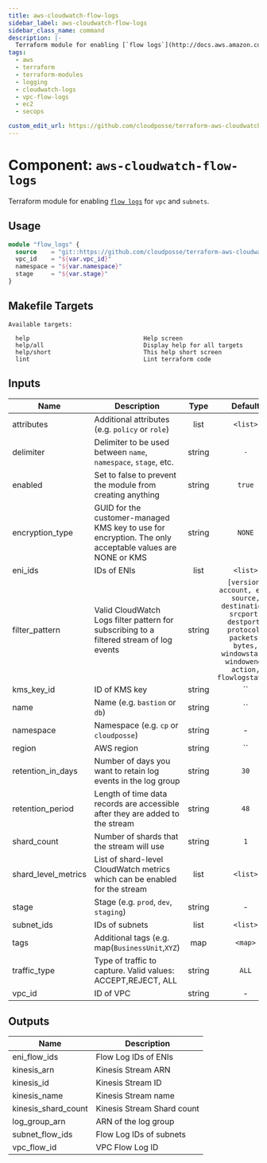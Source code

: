 ```yaml
---
title: aws-cloudwatch-flow-logs
sidebar_label: aws-cloudwatch-flow-logs
sidebar_class_name: command
description: |-
  Terraform module for enabling [`flow logs`](http://docs.aws.amazon.com/AmazonVPC/latest/UserGuide/flow-logs.html) for `vpc` and `subnets`.
tags:
  - aws
  - terraform
  - terraform-modules
  - logging
  - cloudwatch-logs
  - vpc-flow-logs
  - ec2
  - secops

custom_edit_url: https://github.com/cloudposse/terraform-aws-cloudwatch-flow-logs/edit/master/README.md
---
```


# Component: `aws-cloudwatch-flow-logs`
Terraform module for enabling [`flow logs`](http://docs.aws.amazon.com/AmazonVPC/latest/UserGuide/flow-logs.html) for `vpc` and `subnets`.






## Usage

```terraform
module "flow_logs" {
  source    = "git::https://github.com/cloudposse/terraform-aws-cloudwatch-flow-logs.git?ref=master"
  vpc_id    = "${var.vpc_id}"
  namespace = "${var.namespace}"
  stage     = "${var.stage}"
}
```






## Makefile Targets
```
Available targets:

  help                                Help screen
  help/all                            Display help for all targets
  help/short                          This help short screen
  lint                                Lint terraform code

```
## Inputs

| Name | Description | Type | Default | Required |
|------|-------------|:----:|:-----:|:-----:|
| attributes | Additional attributes (e.g. `policy` or `role`) | list | `<list>` | no |
| delimiter | Delimiter to be used between `name`, `namespace`, `stage`, etc. | string | `-` | no |
| enabled | Set to false to prevent the module from creating anything | string | `true` | no |
| encryption_type | GUID for the customer-managed KMS key to use for encryption. The only acceptable values are NONE or KMS | string | `NONE` | no |
| eni_ids | IDs of ENIs | list | `<list>` | no |
| filter_pattern | Valid CloudWatch Logs filter pattern for subscribing to a filtered stream of log events | string | `[version, account, eni, source, destination, srcport, destport, protocol, packets, bytes, windowstart, windowend, action, flowlogstatus]` | no |
| kms_key_id | ID of KMS key | string | `` | no |
| name | Name  (e.g. `bastion` or `db`) | string | `` | no |
| namespace | Namespace (e.g. `cp` or `cloudposse`) | string | - | yes |
| region | AWS region | string | `` | no |
| retention_in_days | Number of days you want to retain log events in the log group | string | `30` | no |
| retention_period | Length of time data records are accessible after they are added to the stream | string | `48` | no |
| shard_count | Number of shards that the stream will use | string | `1` | no |
| shard_level_metrics | List of shard-level CloudWatch metrics which can be enabled for the stream | list | `<list>` | no |
| stage | Stage (e.g. `prod`, `dev`, `staging`) | string | - | yes |
| subnet_ids | IDs of subnets | list | `<list>` | no |
| tags | Additional tags (e.g. map(`BusinessUnit`,`XYZ`) | map | `<map>` | no |
| traffic_type | Type of traffic to capture. Valid values: ACCEPT,REJECT, ALL | string | `ALL` | no |
| vpc_id | ID of VPC | string | - | yes |

## Outputs

| Name | Description |
|------|-------------|
| eni_flow_ids | Flow Log IDs of ENIs |
| kinesis_arn | Kinesis Stream ARN |
| kinesis_id | Kinesis Stream ID |
| kinesis_name | Kinesis Stream name |
| kinesis_shard_count | Kinesis Stream Shard count |
| log_group_arn | ARN of the log group |
| subnet_flow_ids | Flow Log IDs of subnets |
| vpc_flow_id | VPC Flow Log ID |



